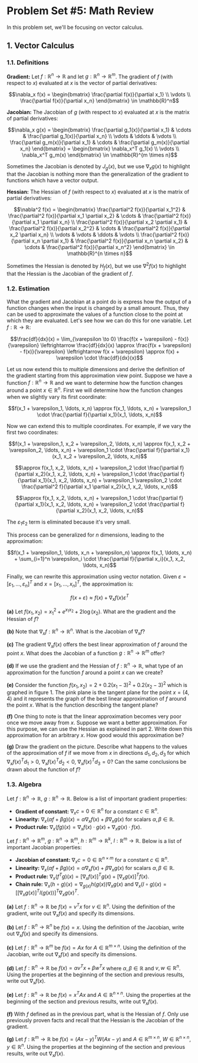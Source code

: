 # Problem Set #5: Math Review

In this problem set, we'll be focusing on vector calculus.

## 1. Vector Calculus

### 1.1. Definitions

**Gradient:**
Let $`f: \mathbb{R}^n \to \mathbb{R}`$ and let $`g: \mathbb{R}^n \to \mathbb{R}^m`$. The gradient of $`f`$ (with respect to $`x`$) evaluated at $`x`$ is the vector of partial derivatives:

```math
\nabla_x f(x) = \begin{bmatrix} \frac{\partial f(x)}{\partial x_1} \\ \vdots \\ \frac{\partial f(x)}{\partial x_n} \end{bmatrix} \in \mathbb{R}^n
```

**Jacobian:**
The Jacobian of $`g`$ (with respect to $`x`$) evaluated at $`x`$ is the matrix of partial derivatives:

```math
\nabla_x g(x) = \begin{bmatrix} \frac{\partial g_1(x)}{\partial x_1} & \cdots & \frac{\partial g_1(x)}{\partial x_n} \\ \vdots & \ddots & \vdots \\ \frac{\partial g_m(x)}{\partial x_1} & \cdots & \frac{\partial g_m(x)}{\partial x_n} \end{bmatrix} = \begin{bmatrix} \nabla_x^T g_1(x) \\ \vdots \\ \nabla_x^T g_m(x) \end{bmatrix} \in \mathbb{R}^{m \times n}
```

Sometimes the Jacobian is denoted by $`J_g(x)`$, but we use $`\nabla_x g(x)`$ to highlight that the Jacobian is nothing more than the generalization of the gradient to functions which have a vector output.

**Hessian:**
The Hessian of $`f`$ (with respect to $`x`$) evaluated at $`x`$ is the matrix of partial derivatives:

```math
\nabla^2 f(x) = \begin{bmatrix} \frac{\partial^2 f(x)}{\partial x_1^2} & \frac{\partial^2 f(x)}{\partial x_1 \partial x_2} & \cdots & \frac{\partial^2 f(x)}{\partial x_1 \partial x_n} \\ \frac{\partial^2 f(x)}{\partial x_2 \partial x_1} & \frac{\partial^2 f(x)}{\partial x_2^2} & \cdots & \frac{\partial^2 f(x)}{\partial x_2 \partial x_n} \\ \vdots & \vdots & \ddots & \vdots \\ \frac{\partial^2 f(x)}{\partial x_n \partial x_1} & \frac{\partial^2 f(x)}{\partial x_n \partial x_2} & \cdots & \frac{\partial^2 f(x)}{\partial x_n^2} \end{bmatrix} \in \mathbb{R}^{n \times n}
```

Sometimes the Hessian is denoted by $`H_f(x)`$, but we use $`\nabla^2 f(x)`$ to highlight that the Hessian is the Jacobian of the gradient of $`f`$.

### 1.2. Estimation

What the gradient and Jacobian at a point do is express how the output of a function changes when the input is changed by a small amount. Thus, they can be used to approximate the values of a function close to the point at which they are evaluated. Let's see how we can do this for one variable. Let $`f: \mathbb{R} \to \mathbb{R}`$:

```math
\frac{df}{dx}(x) = \lim_{\varepsilon \to 0} \frac{f(x + \varepsilon) - f(x)}{\varepsilon} \leftrightarrow \frac{df}{dx}(x) \approx \frac{f(x + \varepsilon) - f(x)}{\varepsilon} \leftrightarrow f(x + \varepsilon) \approx f(x) + \varepsilon \cdot \frac{df}{dx}(x)
```

Let us now extend this to multiple dimensions and derive the definition of the gradient starting from this approximation view point. Suppose we have a function $`f: \mathbb{R}^n \to \mathbb{R}`$ and we want to determine how the function changes around a point $`x \in \mathbb{R}^n`$. First we will determine how the function changes when we slightly vary its first coordinate:

```math
f(x_1 + \varepsilon_1, \ldots, x_n) \approx f(x_1, \ldots, x_n) + \varepsilon_1 \cdot \frac{\partial f}{\partial x_1}(x_1, \ldots, x_n)
```

Now we can extend this to multiple coordinates. For example, if we vary the first two coordinates:

```math
f(x_1 + \varepsilon_1, x_2 + \varepsilon_2, \ldots, x_n) \approx f(x_1, x_2 + \varepsilon_2, \ldots, x_n) + \varepsilon_1 \cdot \frac{\partial f}{\partial x_1}(x_1, x_2 + \varepsilon_2, \ldots, x_n)
```

```math
\approx f(x_1, x_2, \ldots, x_n) + \varepsilon_2 \cdot \frac{\partial f}{\partial x_2}(x_1, x_2, \ldots, x_n) + \varepsilon_1 \cdot \frac{\partial f}{\partial x_1}(x_1, x_2, \ldots, x_n) + \varepsilon_1 \varepsilon_2 \cdot \frac{\partial^2 f}{\partial x_1 \partial x_2}(x_1, x_2, \ldots, x_n)
```

```math
\approx f(x_1, x_2, \ldots, x_n) + \varepsilon_1 \cdot \frac{\partial f}{\partial x_1}(x_1, x_2, \ldots, x_n) + \varepsilon_2 \cdot \frac{\partial f}{\partial x_2}(x_1, x_2, \ldots, x_n)
```

The $`\varepsilon_1 \varepsilon_2`$ term is eliminated because it's very small.

This process can be generalized for $`n`$ dimensions, leading to the approximation:

```math
f(x_1 + \varepsilon_1, \ldots, x_n + \varepsilon_n) \approx f(x_1, \ldots, x_n) + \sum_{i=1}^n \varepsilon_i \cdot \frac{\partial f}{\partial x_i}(x_1, x_2, \ldots, x_n)
```

Finally, we can rewrite this approximation using vector notation. Given $`\varepsilon = [\varepsilon_1, \ldots, \varepsilon_n]^T`$ and $`x = [x_1, \ldots, x_n]^T`$, the approximation is:

```math
f(x + \varepsilon) \approx f(x) + \nabla_x f(x) \varepsilon^T
```

**(a)** Let $`f(x_1, x_2) = x_1^2 + e^{x_1 x_2} + 2\log(x_2)`$. What are the gradient and the Hessian of $`f`$?

**(b)** Note that $`\nabla_x f: \mathbb{R}^n \to \mathbb{R}^n`$. What is the Jacobian of $`\nabla_x f`$?

**(c)** The gradient $`\nabla_x f(x)`$ offers the best linear approximation of $`f`$ around the point $`x`$. What does the Jacobian of a function $`g: \mathbb{R}^n \to \mathbb{R}^m`$ offer?

**(d)** If we use the gradient and the Hessian of $`f: \mathbb{R}^n \to \mathbb{R}`$, what type of an approximation for the function $`f`$ around a point $`x`$ can we create?

**(e)** Consider the function $`f(x_1, x_2) = 2 + 0.2(x_1 - 3)^2 + 0.2(x_2 - 3)^2`$ which is graphed in figure 1. The pink plane is the tangent plane for the point $`x = (4, 4)`$ and it represents the graph of the best linear approximation of $`f`$ around the point $`x`$. What is the function describing the tangent plane?

**(f)** One thing to note is that the linear approximation becomes very poor once we move away from $`x`$. Suppose we want a better approximation. For this purpose, we can use the Hessian as explained in part 2. Write down this approximation for an arbitrary $`x`$. How good would this approximation be?

**(g)** Draw the gradient on the picture. Describe what happens to the values of the approximation of $`f`$ if we move from $`x`$ in directions $`d_1, d_2, d_3`$ for which $`\nabla_x f(x)^T d_1 > 0`$, $`\nabla_x f(x)^T d_2 < 0`$, $`\nabla_x f(x)^T d_3 = 0`$? Can the same conclusions be drawn about the function of $`f`$?

### 1.3. Algebra

Let $`f: \mathbb{R}^n \to \mathbb{R}`$, $`g: \mathbb{R}^n \to \mathbb{R}`$. Below is a list of important gradient properties:

- **Gradient of constant:** $`\nabla_x c = 0 \in \mathbb{R}^n`$ for a constant $`c \in \mathbb{R}^n`$.
- **Linearity:** $`\nabla_x (\alpha f + \beta g)(x) = \alpha \nabla_x f(x) + \beta \nabla_x g(x)`$ for scalars $`\alpha, \beta \in \mathbb{R}`$.
- **Product rule:** $`\nabla_x (fg)(x) = \nabla_x f(x) \cdot g(x) + \nabla_x g(x) \cdot f(x)`$.

Let $`f: \mathbb{R}^n \to \mathbb{R}^m`$, $`g: \mathbb{R}^n \to \mathbb{R}^m`$, $`h: \mathbb{R}^m \to \mathbb{R}^k`$, $`l: \mathbb{R}^m \to \mathbb{R}`$. Below is a list of important Jacobian properties:

- **Jacobian of constant:** $`\nabla_x c = 0 \in \mathbb{R}^{n \times m}`$ for a constant $`c \in \mathbb{R}^n`$.
- **Linearity:** $`\nabla_x (\alpha f + \beta g)(x) = \alpha \nabla_x f(x) + \beta \nabla_x g(x)`$ for scalars $`\alpha, \beta \in \mathbb{R}`$.
- **Product rule:** $`\nabla_x (f^T g)(x) = [\nabla_x f(x)]^T g(x) + [\nabla_x g(x)]^T f(x)`$.
- **Chain rule:** $`\nabla_x (h \circ g)(x) = \nabla_{g(x)} h(g(x)) \nabla_x g(x)`$ and $`\nabla_x (l \circ g)(x) = [[\nabla_x g(x)]^T l(g(x))]^T \nabla_x g(x)^T`$.

**(a)** Let $`f: \mathbb{R}^n \to \mathbb{R}`$ be $`f(x) = v^T x`$ for $`v \in \mathbb{R}^n`$. Using the definition of the gradient, write out $`\nabla_x f(x)`$ and specify its dimensions.

**(b)** Let $`f: \mathbb{R}^n \to \mathbb{R}^n`$ be $`f(x) = x`$. Using the definition of the Jacobian, write out $`\nabla_x f(x)`$ and specify its dimensions.

**(c)** Let $`f: \mathbb{R}^n \to \mathbb{R}^m`$ be $`f(x) = Ax`$ for $`A \in \mathbb{R}^{m \times n}`$. Using the definition of the Jacobian, write out $`\nabla_x f(x)`$ and specify its dimensions.

**(d)** Let $`f: \mathbb{R}^n \to \mathbb{R}`$ be $`f(x) = \alpha v^T x + \beta w^T x`$ where $`\alpha, \beta \in \mathbb{R}`$ and $`v, w \in \mathbb{R}^n`$. Using the properties at the beginning of the section and previous results, write out $`\nabla_x f(x)`$.

**(e)** Let $`f: \mathbb{R}^n \to \mathbb{R}`$ be $`f(x) = x^T Ax`$ and $`A \in \mathbb{R}^{n \times n}`$. Using the properties at the beginning of the section and previous results, write out $`\nabla_x f(x)`$.

**(f)** With $`f`$ defined as in the previous part, what is the Hessian of $`f`$. Only use previously proven facts and recall that the Hessian is the Jacobian of the gradient.

**(g)** Let $`f: \mathbb{R}^m \to \mathbb{R}`$ be $`f(x) = (Ax - y)^T W(Ax - y)`$ and $`A \in \mathbb{R}^{m \times n}`$, $`W \in \mathbb{R}^{n \times n}`$, $`y \in \mathbb{R}^n`$. Using the properties at the beginning of the section and previous results, write out $`\nabla_x f(x)`$.